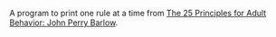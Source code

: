 A program to print one rule at a time from [The 25 Principles for Adult Behavior: John Perry Barlow](https://www.openculture.com/2018/02/the-25-principles-for-adult-behavior.html).
